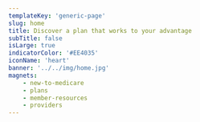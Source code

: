 ```yaml
---
templateKey: 'generic-page'
slug: home
title: Discover a plan that works to your advantage
subTitle: false
isLarge: true
indicatorColor: '#EE4035'
iconName: 'heart'
banner: '../../img/home.jpg'
magnets:
    - new-to-medicare
    - plans
    - member-resources
    - providers
---
```

